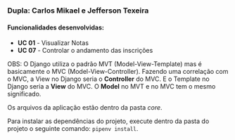 ### Dupla: Carlos Mikael e Jefferson Texeira

#### Funcionalidades desenvolvidas:

<ul>
<li> <strong>UC 01</strong> - Visualizar Notas</li>
<li> <strong>UC 07</strong> - Controlar o andamento das inscrições</li>
</ul>



OBS: O Django utiliza o padrão MVT (Model-View-Template) mas é basicamente o MVC (Model-View-Controller). Fazendo uma correlação com o MVC, a View no Django seria o **Controller** do MVC. E o Template no Django seria a **View** do MVC. O **Model** no MVT e no MVC tem o mesmo significado.

Os arquivos da aplicação estão dentro da pasta _core_.

Para instalar as dependências do projeto, execute dentro da pasta do projeto o seguinte comando: `pipenv install`.
